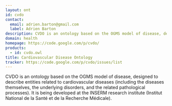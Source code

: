 ```yaml
---
layout: ont
id: cvdo
contact: 
  email: adrien.barton@gmail.com
  label: Adrien Barton
description: CVDO is an ontology based on the OGMS model of disease, designed to describe entities related to cardiovascular diseases (including the diseases themselves, the underlying disorders, and the related pathological processes). It is being developed at the INSERM research institute (Institut National de la Santé et de la Recherche Médicale).
domain: health
homepage: https://code.google.com/p/cvdo/
products: 
  - id: cvdo.owl
title: Cardiovascular Disease Ontology
tracker: https://code.google.com/p/cvdo/issues/list
---
```


CVDO is an ontology based on the OGMS model of disease, designed to describe entities related to cardiovascular diseases (including the diseases themselves, the underlying disorders, and the related pathological processes). It is being developed at the INSERM research institute (Institut National de la Santé et de la Recherche Médicale).